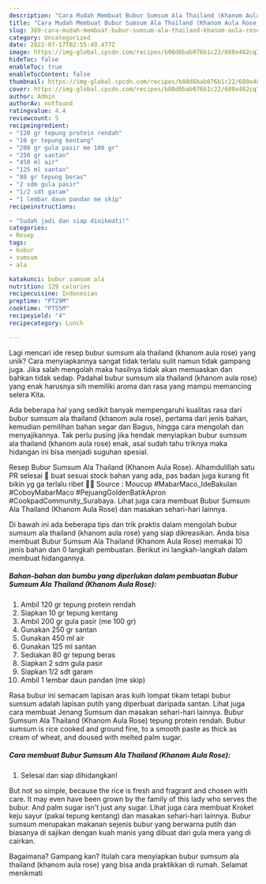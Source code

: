 ```yaml
---
description: "Cara Mudah Membuat Bubur Sumsum Ala Thailand (Khanom Aula Rose) yang Bisa Manjain Lidah"
title: "Cara Mudah Membuat Bubur Sumsum Ala Thailand (Khanom Aula Rose) yang Bisa Manjain Lidah"
slug: 369-cara-mudah-membuat-bubur-sumsum-ala-thailand-khanom-aula-rose-yang-bisa-manjain-lidah
category: Uncategorized
date: 2022-07-17T02:55:49.477Z
image: https://img-global.cpcdn.com/recipes/b08d6bab076b1c22/680x482cq70/bubur-sumsum-ala-thailand-khanom-aula-rose-foto-resep-utama.jpg
hideToc: false
enableToc: true
enableTocContent: false
thumbnail: https://img-global.cpcdn.com/recipes/b08d6bab076b1c22/680x482cq70/bubur-sumsum-ala-thailand-khanom-aula-rose-foto-resep-utama.jpg
cover: https://img-global.cpcdn.com/recipes/b08d6bab076b1c22/680x482cq70/bubur-sumsum-ala-thailand-khanom-aula-rose-foto-resep-utama.jpg
author: Admin
authorAv: notfound
ratingvalue: 4.4
reviewcount: 5
recipeingredient:
- "120 gr tepung protein rendah"
- "10 gr tepung kentang"
- "200 gr gula pasir me 100 gr"
- "250 gr santan"
- "450 ml air"
- "125 ml santan"
- "80 gr tepung beras"
- "2 sdm gula pasir"
- "1/2 sdt garam"
- "1 lembar daun pandan me skip"
recipeinstructions:

- "Sudah jadi dan siap dinikmati!"
categories:
- Resep
tags:
- bubur
- sumsum
- ala

katakunci: bubur sumsum ala 
nutrition: 129 calories
recipecuisine: Indonesian
preptime: "PT29M"
cooktime: "PT55M"
recipeyield: "4"
recipecategory: Lunch

---
```





Lagi mencari ide resep bubur sumsum ala thailand (khanom aula rose) yang unik? Cara menyiapkannya sangat tidak terlalu sulit namun tidak gampang juga. Jika salah mengolah maka hasilnya tidak akan memuaskan dan bahkan tidak sedap. Padahal bubur sumsum ala thailand (khanom aula rose) yang enak harusnya sih memiliki aroma dan rasa yang mampu memancing selera Kita.





Ada beberapa hal yang sedikit banyak mempengaruhi kualitas rasa dari bubur sumsum ala thailand (khanom aula rose), pertama dari jenis bahan, kemudian pemilihan bahan segar dan Bagus, hingga cara mengolah dan menyajikannya. Tak perlu pusing jika hendak menyiapkan bubur sumsum ala thailand (khanom aula rose) enak,      asal sudah tahu triknya maka hidangan ini bisa menjadi suguhan spesial.














Resep Bubur Sumsum Ala Thailand (Khanom Aula Rose). Alhamdulillah satu PR selesai 🤭 buat sesuai stock bahan yang ada, pas badan juga kurang fit bikin yg ga terlalu ribet 🤭🙏 Source : Moucup #MabarMaco_IdeBakulan #CoboyMabarMaco #PejuangGoldenBatikApron #CookpadCommunity_Surabaya. Lihat juga cara membuat Bubur Sumsum Ala Thailand (Khanom Aula Rose) dan masakan sehari-hari lainnya.






Di bawah ini ada beberapa tips dan trik praktis dalam mengolah bubur sumsum ala thailand (khanom aula rose) yang siap dikreasikan. Anda bisa membuat Bubur Sumsum Ala Thailand (Khanom Aula Rose) memakai 10 jenis bahan dan 0 langkah pembuatan. Berikut ini langkah-langkah dalam membuat hidangannya.

<!--inarticleads1-->

##### Bahan-bahan dan bumbu yang diperlukan dalam pembuatan Bubur Sumsum Ala Thailand (Khanom Aula Rose):

1. Ambil 120 gr tepung protein rendah
1. Siapkan 10 gr tepung kentang
1. Ambil 200 gr gula pasir (me 100 gr)
1. Gunakan 250 gr santan
1. Gunakan 450 ml air
1. Gunakan 125 ml santan
1. Sediakan 80 gr tepung beras
1. Siapkan 2 sdm gula pasir
1. Siapkan 1/2 sdt garam
1. Ambil 1 lembar daun pandan (me skip)


Rasa bubur ini semacam lapisan aras kuih lompat tikam tetapi bubur sumsum adalah lapisan putih yang diperbuat daripada santan. Lihat juga cara membuat Jenang Sumsum dan masakan sehari-hari lainnya. Bubur Sumsum Ala Thailand (Khanom Aula Rose) tepung protein rendah. Bubur sumsum is rice cooked and ground fine, to a smooth paste as thick as cream of wheat, and doused with melted palm sugar. 

<!--inarticleads2-->

##### Cara membuat Bubur Sumsum Ala Thailand (Khanom Aula Rose):


1. Selesai dan siap dihidangkan!

But not so simple, because the rice is fresh and fragrant and chosen with care. It may even have been grown by the family of this lady who serves the bubur. And palm sugar isn&#39;t just any sugar. Lihat juga cara membuat Kroket keju sayur (pakai tepung kentang) dan masakan sehari-hari lainnya. Bubur sumsum merupakan makanan sejenis bubur yang berwarna putih dan biasanya di sajikan dengan kuah manis yang dibuat dari gula mera yang di cairkan. 

Bagaimana? Gampang kan? Itulah cara menyiapkan bubur sumsum ala thailand (khanom aula rose) yang bisa anda praktikkan di rumah. Selamat menikmati

